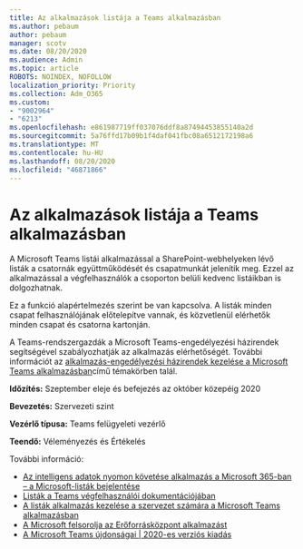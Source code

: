 ```yaml
---
title: Az alkalmazások listája a Teams alkalmazásban
ms.author: pebaum
author: pebaum
manager: scotv
ms.date: 08/20/2020
ms.audience: Admin
ms.topic: article
ROBOTS: NOINDEX, NOFOLLOW
localization_priority: Priority
ms.collection: Adm_O365
ms.custom:
- "9002964"
- "6213"
ms.openlocfilehash: e861987719ff037076ddf8a87494453855140a2d
ms.sourcegitcommit: 5a76ffd17b09b1f4daf041fbc08a6512172198a6
ms.translationtype: MT
ms.contentlocale: hu-HU
ms.lasthandoff: 08/20/2020
ms.locfileid: "46871866"
---
```

# <a name="lists-app-in-teams"></a>Az alkalmazások listája a Teams alkalmazásban

A Microsoft Teams listái alkalmazással a SharePoint-webhelyeken lévő listák a csatornák együttműködését és csapatmunkát jelenítik meg. Ezzel az alkalmazással a végfelhasználók a csoporton belüli kedvenc listáikban is dolgozhatnak.  

Ez a funkció alapértelmezés szerint be van kapcsolva. A listák minden csapat felhasználójának előtelepítve vannak, és közvetlenül elérhetők minden csapat és csatorna kartonján.  

A Teams-rendszergazdák a Microsoft Teams-engedélyezési házirendek segítségével szabályozhatják az alkalmazás elérhetőségét. További információt az [alkalmazás-engedélyezési házirendek kezelése a Microsoft Teams alkalmazásban](https://docs.microsoft.com/microsoftteams/teams-app-permission-policies)című témakörben talál.

**Időzítés:** Szeptember eleje és befejezés az október közepéig 2020  

**Bevezetés:** Szervezeti szint  

**Vezérlő típusa:**  Teams felügyeleti vezérlő  

**Teendő:**  Véleményezés és Értékelés

További információ: 

- [Az intelligens adatok nyomon követése alkalmazás a Microsoft 365-ban – a Microsoft-listák bejelentése](https://techcommunity.microsoft.com/t5/microsoft-365-blog/announcing-microsoft-lists-your-smart-information-tracking-app/ba-p/1372233)
- [Listák a Teams végfelhasználói dokumentációjában](https://support.microsoft.com/office/get-started-with-lists-in-microsoft-taeams-c971e46b-b36c-491b-9c35-efeddd0297db)
- [A listák alkalmazás kezelése a szervezet számára a Microsoft Teams alkalmazásban](https://docs.microsoft.com/microsoftteams/manage-lists-app)
- [A Microsoft felsorolja az Erőforrásközpont alkalmazást](https://aka.ms/MSLists)
- [A Microsoft Teams újdonságai | 2020-es verziós kiadás](https://techcommunity.microsoft.com/t5/microsoft-teams-blog/what-s-new-in-microsoft-teams-build-edition-2020/ba-p/1394224)